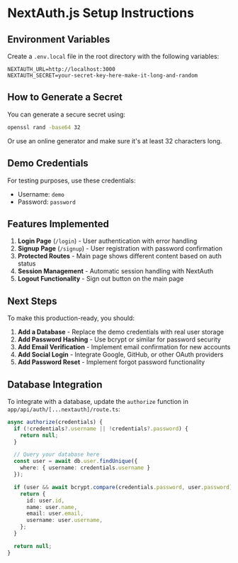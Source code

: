 # NextAuth.js Setup Instructions

## Environment Variables

Create a `.env.local` file in the root directory with the following variables:

```env
NEXTAUTH_URL=http://localhost:3000
NEXTAUTH_SECRET=your-secret-key-here-make-it-long-and-random
```

## How to Generate a Secret

You can generate a secure secret using:

```bash
openssl rand -base64 32
```

Or use an online generator and make sure it's at least 32 characters long.

## Demo Credentials

For testing purposes, use these credentials:

- Username: `demo`
- Password: `password`

## Features Implemented

1. **Login Page** (`/login`) - User authentication with error handling
2. **Signup Page** (`/signup`) - User registration with password confirmation
3. **Protected Routes** - Main page shows different content based on auth status
4. **Session Management** - Automatic session handling with NextAuth
5. **Logout Functionality** - Sign out button on the main page

## Next Steps

To make this production-ready, you should:

1. **Add a Database** - Replace the demo credentials with real user storage
2. **Add Password Hashing** - Use bcrypt or similar for password security
3. **Add Email Verification** - Implement email confirmation for new accounts
4. **Add Social Login** - Integrate Google, GitHub, or other OAuth providers
5. **Add Password Reset** - Implement forgot password functionality

## Database Integration

To integrate with a database, update the `authorize` function in `app/api/auth/[...nextauth]/route.ts`:

```typescript
async authorize(credentials) {
  if (!credentials?.username || !credentials?.password) {
    return null;
  }

  // Query your database here
  const user = await db.user.findUnique({
    where: { username: credentials.username }
  });

  if (user && await bcrypt.compare(credentials.password, user.password)) {
    return {
      id: user.id,
      name: user.name,
      email: user.email,
      username: user.username,
    };
  }

  return null;
}
```
